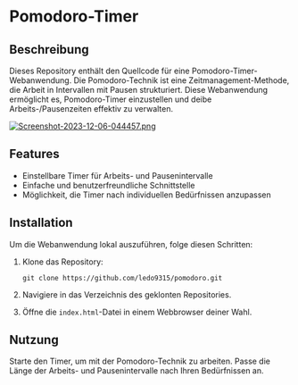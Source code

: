 # Pomodoro-Timer

## Beschreibung
Dieses Repository enthält den Quellcode für eine Pomodoro-Timer-Webanwendung. Die Pomodoro-Technik ist eine Zeitmanagement-Methode, die Arbeit in Intervallen mit Pausen strukturiert. Diese Webanwendung ermöglicht es, Pomodoro-Timer einzustellen und deibe Arbeits-/Pausenzeiten effektiv zu verwalten.

[![Screenshot-2023-12-06-044457.png](https://i.postimg.cc/G3ZsS7hv/Screenshot-2023-12-06-044457.png)](https://postimg.cc/F1VRYxSK)

## Features
- Einstellbare Timer für Arbeits- und Pausenintervalle
- Einfache und benutzerfreundliche Schnittstelle
- Möglichkeit, die Timer nach individuellen Bedürfnissen anzupassen

## Installation
Um die Webanwendung lokal auszuführen, folge diesen Schritten:

1. Klone das Repository:
   ```
   git clone https://github.com/ledo9315/pomodoro.git
   ```

2. Navigiere in das Verzeichnis des geklonten Repositories.

3. Öffne die `index.html`-Datei in einem Webbrowser deiner Wahl.

## Nutzung
Starte den Timer, um mit der Pomodoro-Technik zu arbeiten. Passe die Länge der Arbeits- und Pausenintervalle nach Ihren Bedürfnissen an.

